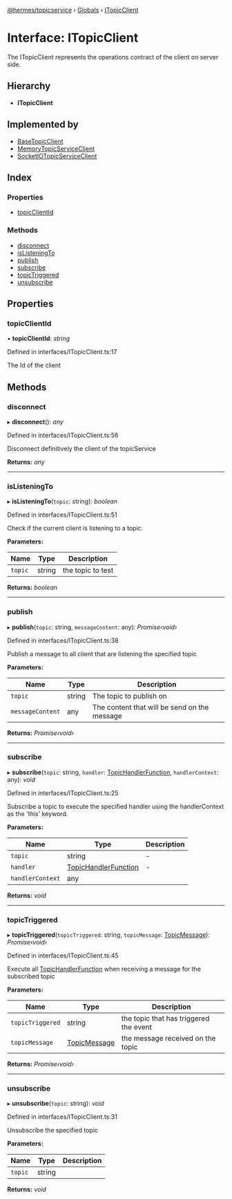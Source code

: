 [@hermes/topicservice](../README.md) › [Globals](../globals.md) › [ITopicClient](itopicclient.md)

# Interface: ITopicClient

The ITopicClient represents the operations contract of the client on server side.

## Hierarchy

* **ITopicClient**

## Implemented by

* [BaseTopicClient](../classes/basetopicclient.md)
* [MemoryTopicServiceClient](../classes/memorytopicserviceclient.md)
* [SocketIOTopicServiceClient](../classes/socketiotopicserviceclient.md)

## Index

### Properties

* [topicClientId](itopicclient.md#topicclientid)

### Methods

* [disconnect](itopicclient.md#disconnect)
* [isListeningTo](itopicclient.md#islisteningto)
* [publish](itopicclient.md#publish)
* [subscribe](itopicclient.md#subscribe)
* [topicTriggered](itopicclient.md#topictriggered)
* [unsubscribe](itopicclient.md#unsubscribe)

## Properties

###  topicClientId

• **topicClientId**: *string*

Defined in interfaces/ITopicClient.ts:17

The Id of the client

## Methods

###  disconnect

▸ **disconnect**(): *any*

Defined in interfaces/ITopicClient.ts:56

Disconnect definitively the client of the topicService

**Returns:** *any*

___

###  isListeningTo

▸ **isListeningTo**(`topic`: string): *boolean*

Defined in interfaces/ITopicClient.ts:51

Check if the current client is listening to a topic.

**Parameters:**

Name | Type | Description |
------ | ------ | ------ |
`topic` | string | the topic to test  |

**Returns:** *boolean*

___

###  publish

▸ **publish**(`topic`: string, `messageContent`: any): *Promise‹void›*

Defined in interfaces/ITopicClient.ts:38

Publish a message to all client that are listening the specified topic

**Parameters:**

Name | Type | Description |
------ | ------ | ------ |
`topic` | string | The topic to publish on |
`messageContent` | any | The content that will be send on the message  |

**Returns:** *Promise‹void›*

___

###  subscribe

▸ **subscribe**(`topic`: string, `handler`: [TopicHandlerFunction](topichandlerfunction.md), `handlerContext`: any): *void*

Defined in interfaces/ITopicClient.ts:25

Subscribe a topic to execute the specified handler using the handlerContext as the 'this' keyword.

**Parameters:**

Name | Type | Description |
------ | ------ | ------ |
`topic` | string | - |
`handler` | [TopicHandlerFunction](topichandlerfunction.md) | - |
`handlerContext` | any |   |

**Returns:** *void*

___

###  topicTriggered

▸ **topicTriggered**(`topicTriggered`: string, `topicMessage`: [TopicMessage](../classes/topicmessage.md)): *Promise‹void›*

Defined in interfaces/ITopicClient.ts:45

Execute all [TopicHandlerFunction](topichandlerfunction.md) when receiving a message for the subscribed topic

**Parameters:**

Name | Type | Description |
------ | ------ | ------ |
`topicTriggered` | string | the topic that has triggered the event |
`topicMessage` | [TopicMessage](../classes/topicmessage.md) | the message received on the topic  |

**Returns:** *Promise‹void›*

___

###  unsubscribe

▸ **unsubscribe**(`topic`: string): *void*

Defined in interfaces/ITopicClient.ts:31

Unsubscribe the specified topic

**Parameters:**

Name | Type | Description |
------ | ------ | ------ |
`topic` | string |   |

**Returns:** *void*
